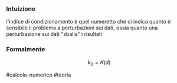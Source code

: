 ### Intuizione
l'indice di condizionamento è quel numeretto che ci indica quanto è sensibile il problema a perturbazioni sui dati, ossia quanto una perturbazione sui dati "sballa" i risultati


### Formalmente
$$
k_{0} = K(d)
$$

#calcolo-numerico #teoria